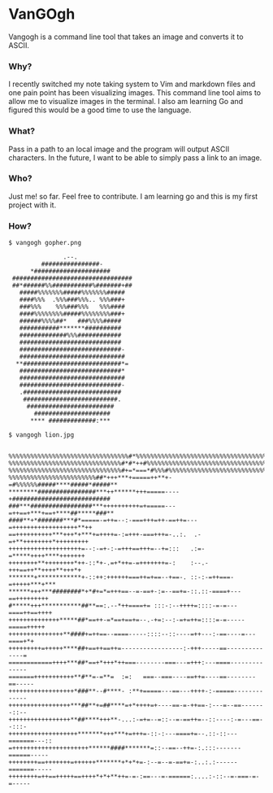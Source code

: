# VanGOgh
Vangogh is a command line tool that takes an image and converts it to ASCII.

### Why?
I recently switched my note taking system to Vim and markdown files and one pain point has been visualizing images.
This command line tool aims to allow me to visualize images in the terminal.
I also am learning Go and figured this would be a good time to use the language.

### What?
Pass in a path to an local image and the program will output ASCII characters.
In the future, I want to be able to simply pass a link to an image.

### Who?
Just me! so far. Feel free to contribute. I am learning go and this is my first project with it.

### How?
```
$ vangogh gopher.png

               .--.               
         ################-        
      *#####################      
 #################################
 ##*######%%###########%#######+##
   #####%%%%%%%#####%%%%%%%#####  
   ####%%%  .%%%###%%%.. %%%###+  
   ###%%%    %%%###%%%   %%%####  
   ####%%%%%%%%#####%%%%%%%%###+  
   ######%%%%##*   ###%%%%#####   
   ###########*******##########   
   #############%%%############   
   ############################   
   ############################-  
   #############################  
  **###########################*= 
   ############################*  
   #############################  
   ############################-  
   .###########################   
    ##########################.   
     ########################     
       #####################      
      **** #############:***      
```

```
$ vangogh lion.jpg


%%%%%%%%%%%%%%%%%%%%%%%%%%%%%%%%%#*%%%%%%%%%%%%%%%%%%%%%%%%%%%%%%%%%%%%%%%%
%%%%%%%%%%%%%%%%%%%%%%%%%%%%%%%#*#*++#%%%%%%%%%%%%%%%%%%%%%%%%%%%%%%%%%%%%%
%%%%%%%%%%%%%%%%%%%%%%%%%%%%%%%#+=*===*#%%%#%%%%%%%%%%%%%%%%%%%%%%%%%%%%%%*
%%%%%%%%%%%%%%%%%%%%%%%%##*+++***+=====++**+-=#%%%%%%#####****#####*#####**
********################***++******+++=====----+###########################
###***#################***++++++++++=+=====---=++==+***+==+****##*****###**
####**+*#######***#*=====-=++=--:-===+++=++-==++=---=++++++++++++++++++**++
==++++++++++***+++*+***+=++++=-:=+++-===+++=-..:.  .-=+**++++++++*+++++++++
++++++++++++++++++++=--:-=+-:-=+++==+++=--+=:::   .:=-=*****++++****+++++++
++++++++**++++++++*++-::*+-.=+*++=-=+++++++=-:    :--.-+++==++**++++**+++*+
*******+************+-::++:++++++===++=+==--+==-. ::-:-=++===-=+++++***+***
******+++***########*+*#+=*=+++==--=-==+-:=--==+=-::.::-====+---==+++++++++
#*****+++***********##**==:.--*++====+= :::-:--++++=::::-=-=---====++==++++
++++++++++++++*****##*==++-=*==+==+=--.-+=:--:-=+=++=::::=-=-----=====+++++
+++++++++++++++**####+=++==--====-----::::--::----=++---:-==----=---====+*+
+++++++++=+++++****##+==++==++=-----------------:-+++-----==--------------=
============++++***##*==+*+++*++===--------===---=+++:---====--------------
=======+++++++++++**#**=-=**=  :=:   ===--===----==++=----==--------==-----
++++++++++++++++++*###**--#****- :**+=====---==---++++-:-=====-------------
+++++++++++++++++***##**+=##****=+*++++=+----==-=-++==-:---=--==-------::--
+++++++++++++++++**##****+++**-...:-=+=--=::--=-==++=--::----:-=---==--:::-
+++++++++++++++++++*******+++***+=+++=-::-:---====+=--.::-::---=======---::
=+++++++++++++++++++++******####*******=::--==--++=-:.:::-------======-----
++++++++==+++++++=++++++*******+*+*+=-:--=--=-==+=-:..:.:------=======-----
++++++++=++==+++++==++++*+*+**++=-=-:==---=-======:....:-::--=-===-=-=-----
```
